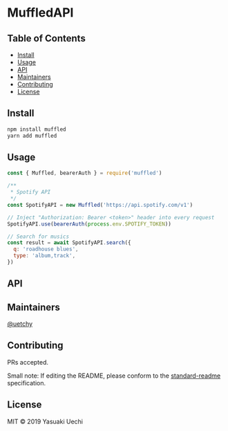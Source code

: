 # MuffledAPI

## Table of Contents

- [Install](#install)
- [Usage](#usage)
- [API](#api)
- [Maintainers](#maintainers)
- [Contributing](#contributing)
- [License](#license)

## Install

```bash
npm install muffled
yarn add muffled
```

## Usage

```js
const { Muffled, bearerAuth } = require('muffled')

/**
 * Spotify API
 */
const SpotifyAPI = new Muffled('https://api.spotify.com/v1')

// Inject "Authorization: Bearer <token>" header into every request
SpotifyAPI.use(bearerAuth(process.env.SPOTIFY_TOKEN))

// Search for musics
const result = await SpotifyAPI.search({
  q: 'roadhouse blues',
  type: 'album,track',
})
```

## API

## Maintainers

[@uetchy](https://github.com/uetchy)

## Contributing

PRs accepted.

Small note: If editing the README, please conform to the [standard-readme](https://github.com/RichardLitt/standard-readme) specification.

## License

MIT © 2019 Yasuaki Uechi
